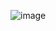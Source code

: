![image](https://github.com/abcmehedi5/dot-net-authentication/assets/56489029/3b7b9980-1a10-4ad1-a1ee-41f94bd9f893)
